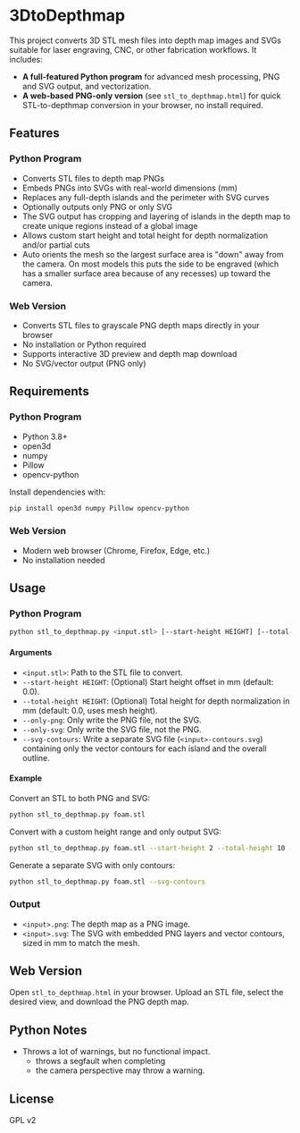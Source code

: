 # 3DtoDepthmap

This project converts 3D STL mesh files into depth map images and SVGs suitable for laser engraving, CNC, or other fabrication workflows. It includes:

- **A full-featured Python program** for advanced mesh processing, PNG and SVG output, and vectorization.
- **A web-based PNG-only version** (see `stl_to_depthmap.html`) for quick STL-to-depthmap conversion in your browser, no install required.

## Features

### Python Program
- Converts STL files to depth map PNGs
- Embeds PNGs into SVGs with real-world dimensions (mm)
- Replaces any full-depth islands and the perimeter with SVG curves
- Optionally outputs only PNG or only SVG
- The SVG output has cropping and layering of islands in the depth map to create unique regions instead of a global image
- Allows custom start height and total height for depth normalization and/or partial cuts
- Auto orients the mesh so the largest surface area is "down" away from the camera. On most models this puts the side to be engraved (which has a smaller surface area because of any recesses) up toward the camera.

### Web Version
- Converts STL files to grayscale PNG depth maps directly in your browser
- No installation or Python required
- Supports interactive 3D preview and depth map download
- No SVG/vector output (PNG only)

## Requirements

### Python Program
- Python 3.8+
- open3d
- numpy
- Pillow
- opencv-python

Install dependencies with:
```bash
pip install open3d numpy Pillow opencv-python
```

### Web Version
- Modern web browser (Chrome, Firefox, Edge, etc.)
- No installation needed

## Usage

### Python Program

```bash
python stl_to_depthmap.py <input.stl> [--start-height HEIGHT] [--total-height HEIGHT] [--only-png] [--only-svg] [--svg-contours]
```

#### Arguments
- `<input.stl>`: Path to the STL file to convert.
- `--start-height HEIGHT`: (Optional) Start height offset in mm (default: 0.0).
- `--total-height HEIGHT`: (Optional) Total height for depth normalization in mm (default: 0.0, uses mesh height).
- `--only-png`: Only write the PNG file, not the SVG.
- `--only-svg`: Only write the SVG file, not the PNG.
- `--svg-contours`: Write a separate SVG file (`<input>-contours.svg`) containing only the vector contours for each island and the overall outline.

#### Example
Convert an STL to both PNG and SVG:
```bash
python stl_to_depthmap.py foam.stl
```

Convert with a custom height range and only output SVG:
```bash
python stl_to_depthmap.py foam.stl --start-height 2 --total-height 10 --only-svg
```

Generate a separate SVG with only contours:
```bash
python stl_to_depthmap.py foam.stl --svg-contours
```

### Output
- `<input>.png`: The depth map as a PNG image.
- `<input>.svg`: The SVG with embedded PNG layers and vector contours, sized in mm to match the mesh.

## Web Version

Open `stl_to_depthmap.html` in your browser. Upload an STL file, select the desired view, and download the PNG depth map.

## Python Notes
 - Throws a lot of warnings, but no functional impact.
   - throws a segfault when completing
   - the camera perspective may throw a warning.

## License
GPL v2